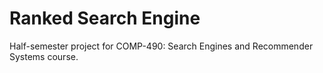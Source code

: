 # Ranked Search Engine
Half-semester project for COMP-490: Search Engines and Recommender Systems course.
